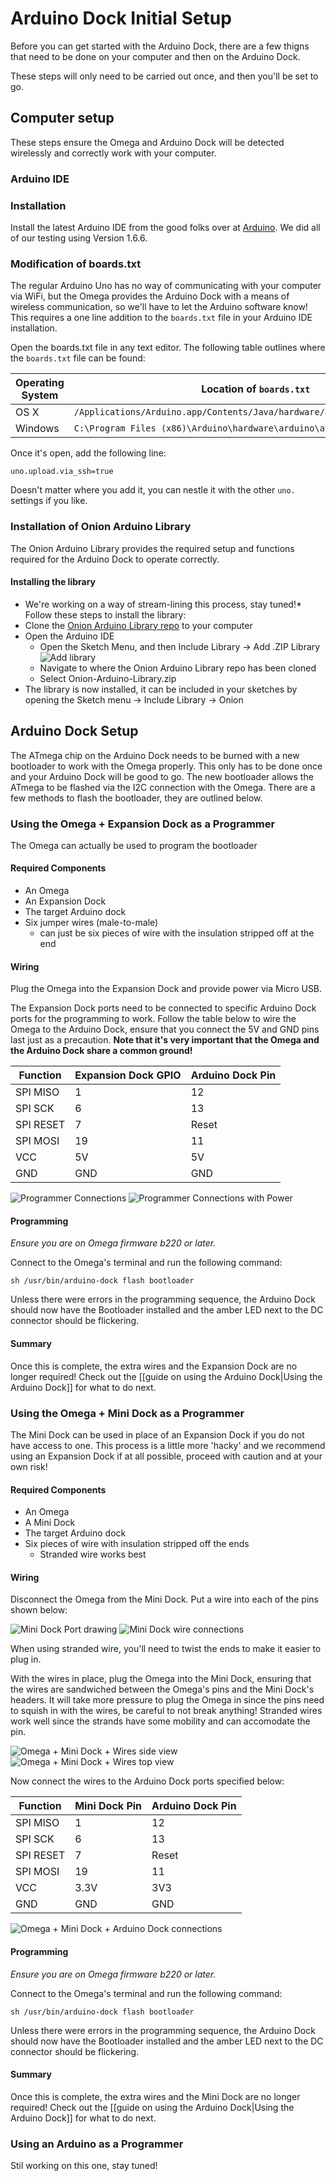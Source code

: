 # Arduino Dock Initial Setup
Before you can get started with the Arduino Dock, there are a few thigns that need to be done on your computer and then on the Arduino Dock.

These steps will only need to be carried out once, and then you'll be set to go.

## Computer setup
These steps ensure the Omega and Arduino Dock will be detected wirelessly and correctly work with your computer.


### Arduino IDE 

### Installation
Install the latest Arduino IDE from the good folks over at [Arduino](https://www.arduino.cc/en/Main/Software). We did all of our testing using Version 1.6.6.


### Modification of boards.txt
The regular Arduino Uno has no way of communicating with your computer via WiFi, but the Omega provides the Arduino Dock with a means of wireless communication, so we'll have to let the Arduino software know! 
This requires a one line addition to the `boards.txt` file in your Arduino IDE installation.

Open the boards.txt file in any text editor. The following table outlines where the `boards.txt` file can be found:

| Operating System | Location of `boards.txt`                                                  |
|------------------|---------------------------------------------------------------------------|
| OS X             | `/Applications/Arduino.app/Contents/Java/hardware/arduino/avr/boards.txt` |
| Windows          | `C:\Program Files (x86)\Arduino\hardware\arduino\avr\boards.txt`          |

Once it's open, add the following line:
```
uno.upload.via_ssh=true
```
Doesn't matter where you add it, you can nestle it with the other `uno.` settings if you like.


### Installation of Onion Arduino Library
The Onion Arduino Library provides the required setup and functions required for the Arduino Dock to operate correctly.


#### Installing the library
* We're working on a way of stream-lining this process, stay tuned!*
Follow these steps to install the library:
* Clone the [Onion Arduino Library repo](https://github.com/OnionIoT/Onion-Arduino-Library) to your computer
* Open the Arduino IDE
  * Open the Sketch Menu, and then Include Library -> Add .ZIP Library
  ![Add library](https://i.imgur.com/na7wNcY.png)
  * Navigate to where the Onion Arduino Library repo has been cloned
  * Select Onion-Arduino-Library.zip
* The library is now installed, it can be included in your sketches by opening the Sketch menu -> Include Library -> Onion






## Arduino Dock Setup
The ATmega chip on the Arduino Dock needs to be burned with a new bootloader to work with the Omega properly. This only has to be done once and your Arduino Dock will be good to go. The new bootloader allows the ATmega to be flashed via the I2C connection with the Omega. There are a few methods to flash the bootloader, they are outlined below.




### Using the Omega + Expansion Dock as a Programmer
The Omega can actually be used to program the bootloader

#### Required Components
* An Omega
* An Expansion Dock
* The target Arduino dock
* Six jumper wires (male-to-male)
  * can just be six pieces of wire with the insulation stripped off at the end

#### Wiring
Plug the Omega into the Expansion Dock and provide power via Micro USB. 

The Expansion Dock ports need to be connected to specific Arduino Dock ports for the programming to work.
Follow the table below to wire the Omega to the Arduino Dock, ensure that you connect the 5V and GND pins last just as a precaution. **Note that it's very important that the Omega and the Arduino Dock share a common ground!**

| Function  | Expansion Dock GPIO | Arduino Dock Pin |
|-----------|---------------------|------------------|
| SPI MISO  | 1                   | 12               |
| SPI SCK   | 6                   | 13               |
| SPI RESET | 7                   | Reset            |
| SPI MOSI  | 19                  | 11               |
| VCC       | 5V                  | 5V               |
| GND       | GND                 | GND              |

![Programmer Connections](http://i.imgur.com/cWZn7YI.jpg)
![Programmer Connections with Power](http://i.imgur.com/qOQCPV2.jpg)


#### Programming
*Ensure you are on Omega firmware b220 or later.*

Connect to the Omega's terminal and run the following command:
```
sh /usr/bin/arduino-dock flash bootloader
```
Unless there were errors in the programming sequence, the Arduino Dock should now have the Bootloader installed and the amber LED next to the DC connector should be flickering.

#### Summary
Once this is complete, the extra wires and the Expansion Dock are no longer required! 
Check out the [[guide on using the Arduino Dock|Using the Arduino Dock]] for what to do next.


### Using the Omega + Mini Dock as a Programmer
The Mini Dock can be used in place of an Expansion Dock if you do not have access to one. This process is a little more 'hacky' and we recommend using an Expansion Dock if at all possible, proceed with caution and at your own risk!

#### Required Components
* An Omega
* A Mini Dock
* The target Arduino dock
* Six pieces of wire with insulation stripped off the ends
  * Stranded wire works best

#### Wiring
Disconnect the Omega from the Mini Dock. Put a wire into each of the pins shown below:

![Mini Dock Port drawing](https://i.imgur.com/psVEevT.png) ![Mini Dock wire connections](http://i.imgur.com/nrIn5Hm.jpg)

When using stranded wire, you'll need to twist the ends to make it easier to plug in.

With the wires in place, plug the Omega into the Mini Dock, ensuring that the wires are sandwiched between the Omega's pins and the Mini Dock's headers. It will take more pressure to plug the Omega in since the pins need to squish in with the wires, be careful to not break anything! Stranded wires work well since the strands have some mobility and can accomodate the pin.

![Omega + Mini Dock + Wires side view](https://i.imgur.com/6Ze0t3g.jpg) ![Omega + Mini Dock + Wires top view](http://i.imgur.com/FGndg13.jpg)

Now connect the wires to the Arduino Dock ports specified below:

| Function  | Mini Dock Pin       | Arduino Dock Pin |
|-----------|---------------------|------------------|
| SPI MISO  | 1                   | 12               |
| SPI SCK   | 6                   | 13               |
| SPI RESET | 7                   | Reset            |
| SPI MOSI  | 19                  | 11               |
| VCC       | 3.3V                | 3V3              |
| GND       | GND                 | GND              |

![Omega + Mini Dock + Arduino Dock connections](http://i.imgur.com/dxmr2Cz.jpg)


#### Programming
*Ensure you are on Omega firmware b220 or later.*

Connect to the Omega's terminal and run the following command:
```
sh /usr/bin/arduino-dock flash bootloader
```
Unless there were errors in the programming sequence, the Arduino Dock should now have the Bootloader installed and the amber LED next to the DC connector should be flickering.

#### Summary
Once this is complete, the extra wires and the Mini Dock are no longer required! 
Check out the [[guide on using the Arduino Dock|Using the Arduino Dock]] for what to do next.






### Using an Arduino as a Programmer
Stil working on this one, stay tuned!



